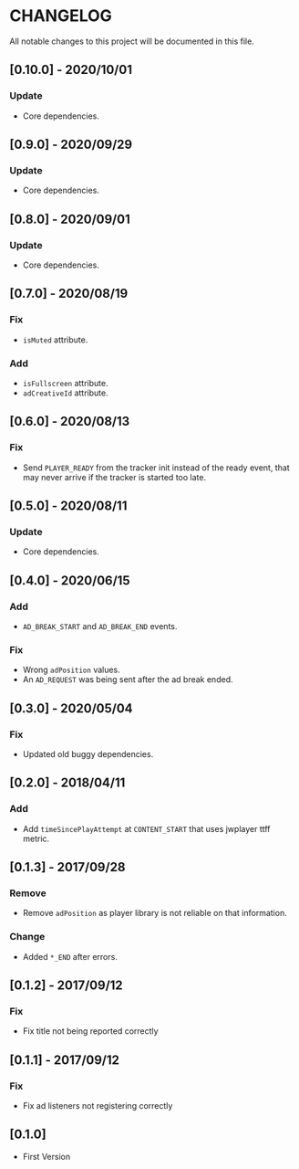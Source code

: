 # CHANGELOG
All notable changes to this project will be documented in this file.

## [0.10.0] - 2020/10/01
### Update
- Core dependencies.

## [0.9.0] - 2020/09/29
### Update
- Core dependencies.

## [0.8.0] - 2020/09/01
### Update
- Core dependencies.

## [0.7.0] - 2020/08/19
### Fix
- `isMuted` attribute.

### Add
- `isFullscreen` attribute.
- `adCreativeId` attribute.

## [0.6.0] - 2020/08/13
### Fix
- Send `PLAYER_READY` from the tracker init instead of the ready event, that may never arrive if the tracker is started too late.

## [0.5.0] - 2020/08/11
### Update
- Core dependencies.

## [0.4.0] - 2020/06/15
### Add
- `AD_BREAK_START` and `AD_BREAK_END` events.

### Fix
- Wrong `adPosition` values.
- An `AD_REQUEST` was being sent after the ad break ended.

## [0.3.0] - 2020/05/04
### Fix
- Updated old buggy dependencies.

## [0.2.0] - 2018/04/11
### Add
- Add `timeSincePlayAttempt` at `CONTENT_START` that uses jwplayer ttff metric.


## [0.1.3] - 2017/09/28
### Remove
- Remove `adPosition` as player library is not reliable on that information.

### Change
- Added `*_END` after errors.

## [0.1.2] - 2017/09/12
### Fix
- Fix title not being reported correctly

## [0.1.1] - 2017/09/12
### Fix
- Fix ad listeners not registering correctly

## [0.1.0] 
- First Version